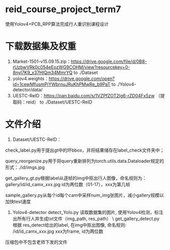# reid_course_project_term7
使用Yolov4+PCB_RPP算法完成行人重识别课程设计

# 下载数据集及权重
1. Market-1501-v15.09.15.zip：https://drive.google.com/file/d/0B8-rUzbwVRk0c054eEozWG9COHM/view?resourcekey=0-8nyl7K9_x37HlQm34MmrYQ   to   ./Dataset
2. yolov4.weights：https://drive.google.com/open?id=1cewMfusmPjYWbrnuJRuKhPMwRe_b9PaT  to  ./Yolov4-detector/data/
3. UESTC-ReID：https://pan.baidu.com/s/1VZPfZOT2Ig6-rZD04Fx5zw （提取码：reid）  to  ./Dataset/UESTC-ReID

# 文件介绍
1. Dataset/UESTC-ReID：

  check_label.py用于提出gt中的坏bbox，并将结果储存在label_check文件夹中；

  query_reorganize.py用于将query重新排列为torch.utils.data.Dataloader规定的形式：./id/imgs.jpg

  get_gallery_gt.py根据label从逐帧的img中抠出行人图像，命名规则为：gallery/id/id_camx_xxx.jpg id为两位数（01-17），xxx为第几帧

  sample_gallery.py从每个id每个cam中采样num_img张图片，减小gallery规模以加快test速度
 
1. Yolov4-detector
    detect_Yolo.py  读取数据集的图片, 使用Yolov4检测，标注出所有行人并生成txt文件（img_path, res_path） \\
    get_gallery_detect.py  根据 res_detect给出的label, 在img中抠出图像, 命名规则: /id/id_camx_xxx.jpg  xxx为frame, id为两位数



  压缩包中不包含老师下发的文件


